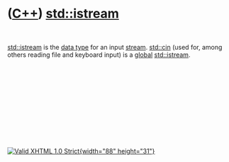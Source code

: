 



 

 

 

 

 

([C++](Cpp.htm)) [std::istream](CppIstream.htm)
===============================================

 

[std::istream](CppIstream.htm) is the [data type](CppDataType.htm) for
an input [stream](CppStream.htm). [std::cin](CppCin.htm) (used for,
among others reading file and keyboard input) is a
[global](CppGlobal.htm) [std::istream](CppIstream.htm).

 

 

 

 

 





 

[![Valid XHTML 1.0 Strict](valid-xhtml10.png){width="88"
height="31"}](http://validator.w3.org/check?uri=referer)
